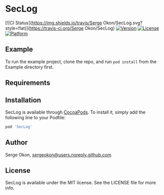 # SecLog

[![CI Status](https://img.shields.io/travis/Serge Okon/SecLog.svg?style=flat)](https://travis-ci.org/Serge Okon/SecLog)
[![Version](https://img.shields.io/cocoapods/v/SecLog.svg?style=flat)](https://cocoapods.org/pods/SecLog)
[![License](https://img.shields.io/cocoapods/l/SecLog.svg?style=flat)](https://cocoapods.org/pods/SecLog)
[![Platform](https://img.shields.io/cocoapods/p/SecLog.svg?style=flat)](https://cocoapods.org/pods/SecLog)

## Example

To run the example project, clone the repo, and run `pod install` from the Example directory first.

## Requirements

## Installation

SecLog is available through [CocoaPods](https://cocoapods.org). To install
it, simply add the following line to your Podfile:

```ruby
pod 'SecLog'
```

## Author

Serge Okon, sergeokon@users.noreply.github.com

## License

SecLog is available under the MIT license. See the LICENSE file for more info.
